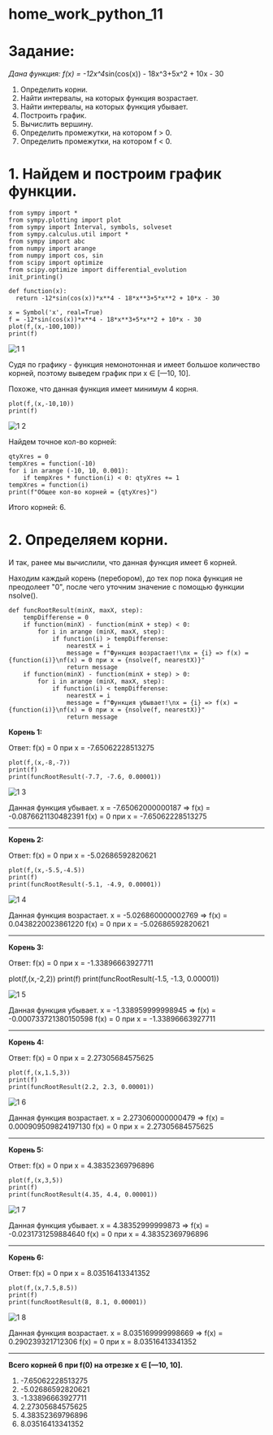 # home_work_python_11

# Задание:

*Дана функция: f(x) = -12x^4*sin(cos(x)) - 18x^3+5x^2 + 10x - 30

1. Определить корни.
2. Найти интервалы, на которых функция возрастает.
3. Найти интервалы, на которых функция убывает.
4. Построить график.
5. Вычислить вершину.
6. Определить промежутки, на котором f > 0.
7. Определить промежутки, на котором f < 0.

# 1. Найдем и построим график функции.

    from sympy import *
    from sympy.plotting import plot
    from sympy import Interval, symbols, solveset
    from sympy.calculus.util import *
    from sympy import abc
    from numpy import arange
    from numpy import cos, sin
    from scipy import optimize
    from scipy.optimize import differential_evolution
    init_printing()

    def function(x):
      return -12*sin(cos(x))*x**4 - 18*x**3+5*x**2 + 10*x - 30
    
    x = Symbol('x', real=True)
    f = -12*sin(cos(x))*x**4 - 18*x**3+5*x**2 + 10*x - 30
    plot(f,(x,-100,100))
    print(f)
    
![1 1](https://user-images.githubusercontent.com/110101307/204028416-6c8dc639-3a1e-4c9a-ab5a-f922f8fb5039.png)

Судя по графику - функция немонотонная и имеет большое количество корней, поэтому выведем график при х ∈ [—10, 10].

Похоже, что данная функция имеет минимум 4 корня.

    plot(f,(x,-10,10))
    print(f)
    
![1 2](https://user-images.githubusercontent.com/110101307/204028983-f0778264-8322-4dbd-99a0-8cf08d56040f.png)

Найдем точное кол-во корней:

    qtyXres = 0
    tempXres = function(-10)
    for i in arange (-10, 10, 0.001):
        if tempXres * function(i) < 0: qtyXres += 1
    tempXres = function(i)
    print(f"Общее кол-во корней = {qtyXres}")

Итого корней: 6.

# 2. Определяем корни.

И так, ранее мы вычислили, что данная функция имеет 6 корней.

Находим каждый корень (перебором), до тех пор пока функция не преодолеет "0", после чего уточним значение с помощью функции nsolve().

    def funcRootResult(minX, maxX, step):
        tempDifferense = 0
        if function(minX) - function(minX + step) < 0:
            for i in arange (minX, maxX, step):
                if function(i) > tempDifferense: 
                    nearestX = i
                    message = f"Функция возрастает!\nx = {i} => f(x) = {function(i)}\nf(x) = 0 при x = {nsolve(f, nearestX)}"
                    return message
        if function(minX) - function(minX + step) > 0:
            for i in arange (minX, maxX, step):
                if function(i) < tempDifferense: 
                    nearestX = i
                    message = f"Функция убывает!\nx = {i} => f(x) = {function(i)}\nf(x) = 0 при x = {nsolve(f, nearestX)}"
                    return message
                    
**Корень 1:**

Ответ: f(x) = 0 при x = -7.65062228513275

    plot(f,(x,-8,-7))
    print(f)
    print(funcRootResult(-7.7, -7.6, 0.00001))
    
![1 3](https://user-images.githubusercontent.com/110101307/204030551-dc139c52-d33b-4249-aabf-c2144d364e48.png)

Данная функция убывает.
x = -7.65062000000187 => f(x) = -0.0876621130482391
f(x) = 0 при x = -7.65062228513275

***

**Корень 2:**

Ответ: f(x) = 0 при x = -5.02686592820621

    plot(f,(x,-5.5,-4.5))
    print(f)
    print(funcRootResult(-5.1, -4.9, 0.00001))
    
![1 4](https://user-images.githubusercontent.com/110101307/204031249-0bda3c80-7103-4eb5-baf7-40786dedfa97.png)

Данная функция возрастает.
x = -5.026860000002769 => f(x) = 0.0438220023861220
f(x) = 0 при x = -5.02686592820621

***

**Корень 3:**

Ответ: f(x) = 0 при x = -1.33896663927711

plot(f,(x,-2,2))
print(f)
print(funcRootResult(-1.5, -1.3, 0.00001))

![1 5](https://user-images.githubusercontent.com/110101307/204031718-f06b36f9-cde0-4771-b19f-cf2d8ae08a51.png)

Данная функция убывает.
x = -1.338959999998945 => f(x) = -0.000733721380150598
f(x) = 0 при x = -1.33896663927711

***

**Корень 4:**

Ответ: f(x) = 0 при x = 2.27305684575625

    plot(f,(x,1.5,3))
    print(f)
    print(funcRootResult(2.2, 2.3, 0.00001))
    
![1 6](https://user-images.githubusercontent.com/110101307/204032086-65a247a1-38f5-409f-bf09-d9458662a4da.png)

Данная функция возрастает.
x = 2.273060000000479 => f(x) = 0.000909509824197130
f(x) = 0 при x = 2.27305684575625

***

**Корень 5:**

Ответ: f(x) = 0 при x = 4.38352369796896

    plot(f,(x,3,5))
    print(f)
    print(funcRootResult(4.35, 4.4, 0.00001))

![1 7](https://user-images.githubusercontent.com/110101307/204032624-fa5fd91b-819a-4e84-a54f-5e69ec37f560.png)

Данная функция убывает.
x = 4.38352999999873 => f(x) = -0.0231731259884640
f(x) = 0 при x = 4.38352369796896

***

**Корень 6:**

Ответ: f(x) = 0 при x = 8.03516413341352

    plot(f,(x,7.5,8.5))
    print(f)
    print(funcRootResult(8, 8.1, 0.00001))

![1 8](https://user-images.githubusercontent.com/110101307/204033028-59aa6cf5-fdf8-4444-aa4d-2d073f506c67.png)

Данная функция возрастает.
x = 8.035169999998669 => f(x) = 0.290239321712306
f(x) = 0 при x = 8.03516413341352

***

 **Всего корней 6 при f(0) на отрезке х ∈ [—10, 10].**
 
 1. -7.65062228513275
 2. -5.02686592820621
 3. -1.33896663927711
 4. 2.27305684575625
 5. 4.38352369796896
 6. 8.03516413341352
 
 
 
 
